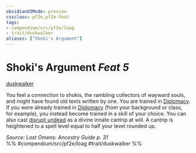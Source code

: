 ```yaml
---
obsidianUIMode: preview
cssclass: pf2e,pf2e-feat
tags:
- compendium/src/pf2e/loag
- trait/duskwalker
aliases: ["Shoki's Argument"]
---
```

# Shoki's Argument  *Feat 5*  
[duskwalker](../../rules/traits/duskwalker-apg.md)  


You feel a connection to shokis, the rambling collectors of wayward souls, and might have found old texts written by one. You are trained in [Diplomacy](../skills.md#Diplomacy). If you were already trained in [Diplomacy](../skills.md#Diplomacy) (from your background or class, for example), you instead become trained in a skill of your choice. You can also cast [disrupt undead](../spells/disrupt-undead.md) as a divine innate cantrip at will. A cantrip is heightened to a spell level equal to half your level rounded up.

*Source: Lost Omens: Ancestry Guide p. 31*  
%% #compendium/src/pf2e/loag #trait/duskwalker %%